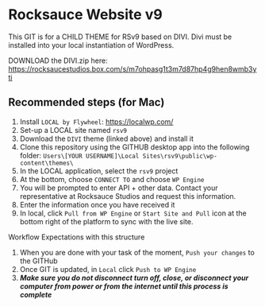 # Rocksauce Website v9

This GIT is for a CHILD THEME for RSv9 based on DIVI. Divi must be installed into your local instantiation of WordPress. 

DOWNLOAD the DIVI.zip here: https://rocksaucestudios.box.com/s/m7ohpasg1t3m7d87hp4g9hen8wmb3yti

## Recommended steps (for Mac) ##

1. Install `LOCAL by Flywheel`: https://localwp.com/
2. Set-up a LOCAL site named `rsv9`
3. Download the `DIVI` theme (linked above) and install it
4. Clone this repository using the GITHUB desktop app into the following folder: `Users\[YOUR USERNAME]\Local Sites\rsv9\public\wp-content\themes\`
5. In the LOCAL application, select the `rsv9` project
6. At the bottom, choose `CONNECT TO` and choose `WP Engine`
7. You will be prompted to enter API + other data. Contact your representative at Rocksauce Studios and request this information. 
8. Enter the information once you have received it
9. In local, click `Pull from WP Engine` or `Start Site and Pull` icon at the bottom right of the platform to sync with the live site.


Workflow Expectations with this structure

1. When you are done with your task of the moment, `Push your changes` to the GITHub
2. Once GIT is updated, in `Local` click `Push to WP Engine`
3. ***Make sure you do not disconnect turn off, close, or disconnect your computer from power or from the internet until this process is complete***
